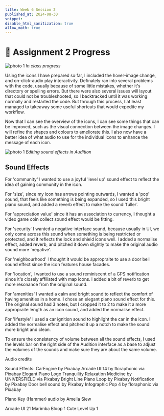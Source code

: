 ```yaml
---
title: Week 6 Session 2
published_at: 2024-08-30
snippet: 
disable_html_sanitization: true
allow_math: true
---
```

# :page_with_curl: Assignment 2 Progress

![photo 1](photos/28.png)
*In class progress*

Using the icons I have prepared so far, I included the hover-image change, and on-click-audio play interactivity. Definately ran into several problems with the code, usually because of some little mistakes, whether it's directory or spelling errors. But there were also several issues will layout that could not be troubleshooted, so I backtracked until it was working normally and restarted the code. But through this process, I at least managed to takeaway some useful shortcuts that would expedite my workflow.

Now that I can see the overview of the icons, I can see some things that can be improved, such as the visual connection between the image changes. I will refine the shapes and colours to ameliorate this. I also now have a better idea of what audio to use for the individual icons to enhance the message of each icon.

![photo 1](photos/29.png)
*Editing sound effects in Audition*


## Sound Effects

For 'community' I wanted to use a joyful 'level up' sound effect to reflect the idea of gaining community in the icon.

For 'size', since my icon has arrows pointing outwards, I wanted a 'pop' sound, that feels like something is being expanded, so I used this bright piano sound, and added a reverb effect to make the sound 'fuller'.

For 'appreciation value' since it has an association to currency, I thought a video game coin collect sound effect would be fitting.

For 'security' I wanted a negative interface sound, because usually in UI, we only come across this sound when something is being restricted or protected, and it reflects the lock and shield icons well. I added a normalise effect, added reverb, and pitched it down slightly to make the original audio sound more 'negative'.

For 'neighbourhood' I thought it would be appropraite to use a door bell sound effect since the icon features house facades.

For 'location', I wanted to use a sound reminiscent of a GPS notification since it's closely affiliated with map icons. I added a bit of reverb to get more resonance from the original sound.

For 'amenities' I wanted a calm and bright sound to reflect the comfort of having amenities in a home. I chose an elegant piano sound effect for this. The original sound had 3 notes, but I cropped it to 2 to make it a more appropraite length as an icon sound, and added the normalise effect.

For 'lifestyle' I used a car ignition sound to highlight the car in the icon. I added the normalise effect and pitched it up a notch to make the sound more bright and clean.

To ensure the consistency of volume between all the sound effects, I used the levels bar on the right side of the Audition interface as a base to adjust the volumes of the sounds and make sure they are about the same volume.

Audio credits

Sound Effects:
CarEngine by Pixabay
Arcade UI 14 by floraphonic via Pixabay
Elegant Piano Logo Tranquility Relaxation Medicine by UNIVERSFIELD via Pixabay
Bright Line Piano Loop by Pixabay
Notification by Pixabay
Door bell sound by Pixabay
Infographic Pop 4 by floraphonic via Pixabay

Piano Key (Hammer) audio by Amelia Siew

Arcade UI 21
Marimba Bloop 1
Cute Level Up 1